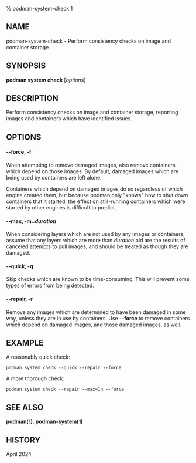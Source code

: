 % podman-system-check 1

## NAME
podman\-system\-check - Perform consistency checks on image and container storage

## SYNOPSIS
**podman system check** [*options*]

## DESCRIPTION
Perform consistency checks on image and container storage, reporting images and
containers which have identified issues.

## OPTIONS

#### **--force**, **-f**

When attempting to remove damaged images, also remove containers which depend
on those images.  By default, damaged images which are being used by containers
are left alone.

Containers which depend on damaged images do so regardless of which engine
created them, but because podman only "knows" how to shut down containers that
it started, the effect on still-running containers which were started by other
engines is difficult to predict.

#### **--max**, **-m**=*duration*

When considering layers which are not used by any images or containers, assume
that any layers which are more than *duration* old are the results of canceled
attempts to pull images, and should be treated as though they are damaged.

#### **--quick**, **-q**

Skip checks which are known to be time-consuming.  This will prevent some types
of errors from being detected.

#### **--repair**, **-r**

Remove any images which are determined to have been damaged in some way, unless
they are in use by containers.  Use **--force** to remove containers which
depend on damaged images, and those damaged images, as well.

## EXAMPLE

A reasonably quick check:
```
podman system check --quick --repair --force
```

A more thorough check:
```
podman system check --repair --max=1h --force
```

## SEE ALSO
**[podman(1)](podman.1.md)**, **[podman-system(1)](podman-system.1.md)**

## HISTORY
April 2024
